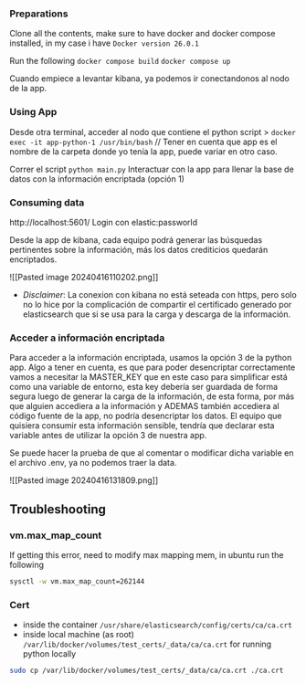
### Preparations

Clone all the contents, make sure to have docker and docker compose installed, in my case i have `Docker version 26.0.1`

Run the following
`docker compose build`
`docker compose up`

Cuando empiece a levantar kibana, ya podemos ir conectandonos al nodo de la app.

### Using App

Desde otra terminal, acceder al nodo que contiene el python script > 
`docker exec -it app-python-1 /usr/bin/bash`  // Tener en cuenta que app es el nombre de la carpeta donde yo tenía la app, puede variar en otro caso.

Correr el script
`python main.py`
Interactuar con la app para llenar la base de datos con la información encriptada (opción 1)

### Consuming data

http://localhost:5601/
Login con elastic:passworld

Desde la app de kibana, cada equipo podrá generar las búsquedas pertinentes sobre la información, más los datos crediticios quedarán encriptados.

![[Pasted image 20240416110202.png]]

- _Disclaimer_: La conexion con kibana no está seteada con https, pero solo no lo hice por la complicación de compartir el certificado generado por elasticsearch que si se usa para la carga y descarga de la información.

### Acceder a información encriptada

Para acceder a la información encriptada, usamos la opción 3 de la python app.
Algo a tener en cuenta, es que para poder desencriptar correctamente vamos a necesitar la MASTER_KEY que en este caso para simplificar está como una variable de entorno, esta key debería ser guardada de forma segura luego de generar la carga de la información, de esta forma, por más que alguien accediera a la información y ADEMAS también accediera al código fuente de la app, no podría desencriptar los datos. 
El equipo que quisiera consumir esta información sensible, tendría que declarar esta variable antes de utilizar la opción 3 de nuestra app.

Se puede hacer la prueba de que al comentar o modificar dicha variable en el archivo .env, ya no podemos traer la data.

![[Pasted image 20240416131809.png]]
## Troubleshooting
### vm.max_map_count

If getting this error, need to modify max mapping mem, in ubuntu run the following
````bash
sysctl -w vm.max_map_count=262144
````

### Cert 

- inside the container
`/usr/share/elasticsearch/config/certs/ca/ca.crt`
- inside local machine (as root)
`/var/lib/docker/volumes/test_certs/_data/ca/ca.crt`
for running python locally
```bash
sudo cp /var/lib/docker/volumes/test_certs/_data/ca/ca.crt ./ca.crt
```

